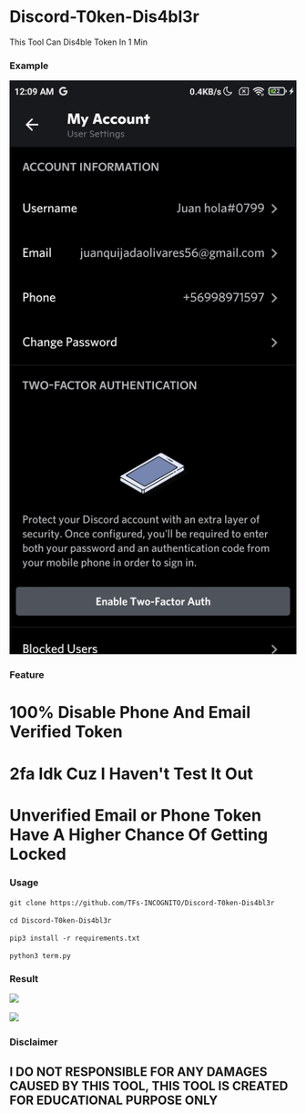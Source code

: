 # Discord-T0ken-Dis4bl3r
This Tool Can Dis4ble Token In 1 Min 

### Example
</p align="center">
  <img src="./img/verifiedtoken.jpg">
</p>

### Feature
# 100% Disable Phone And Email Verified Token

# 2fa Idk Cuz I Haven't Test It Out

# Unverified Email or Phone Token Have A Higher Chance Of Getting Locked

### Usage
```git clone https://github.com/TFs-INCOGNITO/Discord-T0ken-Dis4bl3r```

```cd Discord-T0ken-Dis4bl3r```

```pip3 install -r requirements.txt```

```python3 term.py```

### Result
</p align="center">
  <img src="./img/disabled.jpg">
</p>
</p align="center">
  <img src="./img/Screenshot_2022-02-02-00-55-47-524_ru.iiec.pydroid3.jpg">
</p>

### Disclaimer
## I DO NOT RESPONSIBLE FOR ANY DAMAGES CAUSED BY THIS TOOL, THIS TOOL IS CREATED FOR EDUCATIONAL PURPOSE ONLY
